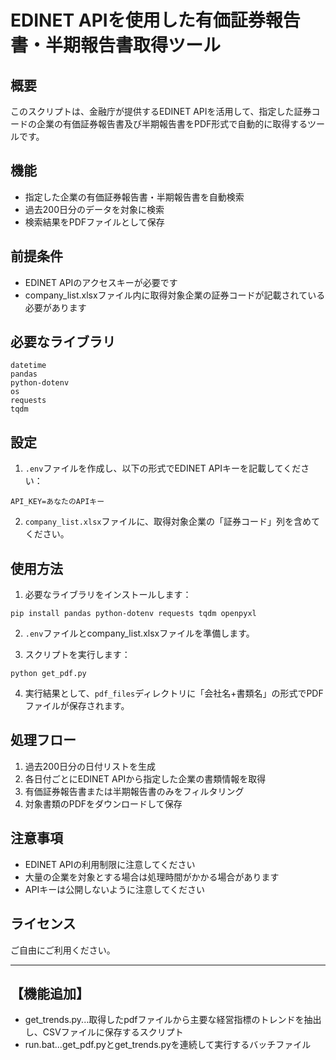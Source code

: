 # EDINET APIを使用した有価証券報告書・半期報告書取得ツール

## 概要
このスクリプトは、金融庁が提供するEDINET APIを活用して、指定した証券コードの企業の有価証券報告書及び半期報告書をPDF形式で自動的に取得するツールです。

## 機能
- 指定した企業の有価証券報告書・半期報告書を自動検索
- 過去200日分のデータを対象に検索
- 検索結果をPDFファイルとして保存

## 前提条件
- EDINET APIのアクセスキーが必要です
- company_list.xlsxファイル内に取得対象企業の証券コードが記載されている必要があります

## 必要なライブラリ
```
datetime
pandas
python-dotenv
os
requests
tqdm
```

## 設定
1. `.env`ファイルを作成し、以下の形式でEDINET APIキーを記載してください：
```
API_KEY=あなたのAPIキー
```

2. `company_list.xlsx`ファイルに、取得対象企業の「証券コード」列を含めてください。

## 使用方法
1. 必要なライブラリをインストールします：
```
pip install pandas python-dotenv requests tqdm openpyxl
```

2. `.env`ファイルとcompany_list.xlsxファイルを準備します。

3. スクリプトを実行します：
```
python get_pdf.py
```

4. 実行結果として、`pdf_files`ディレクトリに「会社名+書類名」の形式でPDFファイルが保存されます。

## 処理フロー
1. 過去200日分の日付リストを生成
2. 各日付ごとにEDINET APIから指定した企業の書類情報を取得
3. 有価証券報告書または半期報告書のみをフィルタリング
4. 対象書類のPDFをダウンロードして保存

## 注意事項
- EDINET APIの利用制限に注意してください
- 大量の企業を対象とする場合は処理時間がかかる場合があります
- APIキーは公開しないように注意してください

## ライセンス
ご自由にご利用ください。

---

## 【機能追加】
- get_trends.py...取得したpdfファイルから主要な経営指標のトレンドを抽出し、CSVファイルに保存するスクリプト
- run.bat...get_pdf.pyとget_trends.pyを連続して実行するバッチファイル
